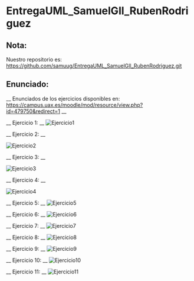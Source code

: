 # EntregaUML_SamuelGIl_RubenRodriguez

## Nota: 
Nuestro repositorio es: https://github.com/samuug/EntregaUML_SamuelGIl_RubenRodriguez.git

## Enunciado:
__ Enunciados de los ejercicios disponibles en: https://campus.uax.es/moodle/mod/resource/view.php?id=479750&redirect=1 __

__ Ejercicio 1: __
![Ejercicio1](http://www.plantuml.com/plantuml/png/NOwngeD044Nx_Oh5-ZKYhx5IZ5sI8dymSHUpChiJnfqY2VdtZ05HqWoSuPxBRUOCd2MYeUlaXsoxm8CWlOor7I5nNPpzo5Ge7m94dvdgqhpDch_eWJIgOXVdI6aCMLnTARHfk0c3vhSoO4WJ5Bk6Ji0nk1-__FlVhFOfk5Tw3FVPgx0b8d10_Exi9szFyD1tjP9FIilinYSd4Jy0)

__ Ejercicio 2: __

![Ejercicio2](http://www.plantuml.com/plantuml/png/ZP31IWD138RlynHXxxru50gLAWfY4Nhm76S2PibCIZ8BWlWmFeilvdOhij2HxJN_doyVsNX5gqCMe9uiScIz2bj1TtZ4IizahWNX8-mqlnh16hhZl0it1nBXfElkXKjojIxiC79cAdKSFd5AGbwrZDqzlHz7GqzZwpFyyky75Y7BsZho5pOldO0FKtj6l6KisA9DmQBp_a0baltdkqKJzHR-b5ncEl_gQdN-X6kuy_hz1H4TaqBK4YRxfHruuruXKPXhBjVFuBFrjis6IXgo_000)

__ Ejercicio 3: __

![Ejercicio3](http://www.plantuml.com/plantuml/png/dP51RXKn38RtEOML_PEOLcKnOb5H2fkfzDHAxDt4LAuoySX9ka6SWXDm1CxmBeRJykPDfR9Xbx6Tp_D_kImLjROv0JsI1Wuivyx9_IE52jFmtG5mBfLhiquU_Kqh910fGPBsfEHj872B64U_H-NI2mjo6VrdnHmOlVkn0h-m1CaHExOpaun-mhNSx-BXjrmfuSkwuUBT-Mwu6DxtLgMGEU1u-9b8xBkq-sFfxbkRiJuNPH6jDDvW94M818TV2UVUmbP5RI59Heq24U4hvy2TJUOXofNaGlhqT_ajFRI4kWqmdVtJ25mdsAj1jagkosA1y2J5VaivRf6tj2GEhvGSVHXrPVwlcRqbf8G6ApmlYTvKbEK1qydG9ogsNm97ERdfS-6Ldu-DiZn7cGROxTPd7FqT0ULWxQfe9myVt7Hc8yUmRqwuu_tje1a4VJb39E-SkwGSsvp-0000)

__ Ejercicio 4: __

![Ejercicio4](http://www.plantuml.com/plantuml/png/XL5TRY8n37xFAIoU5sa7xR9irKgeKyfJAIedC1cN1cLYb3XFj8VX21L7c8lLgK2e6bLz-_Bz-5FiQHACabiFjALedNNynpokjsG5QXHg8lexMc4GXnlUcmMtwqXm0uEp2Wt1MI-uvdR7ISZZmDJP2wjPlTtHEylcdkmBWWkb22o7935RnK5TrUz_Vq-6PnTwQZKQzUEuYNWnJ2xnlZgUV8qdskJG893W3djjewgw3Fl1End_Dmye51rwVSyZ1YTiPacSPoMUkEqEMig_ODuTvHFSOenSmDAN9AM25yJMTuTKDlLcpdVmrTxKBZVObBr_jsl5ERYJQOvU_wZi4bqgn2pji7jNGiVsxmhNhyEXzi0Lh0Wes4n18YeoPagXoQt_0000)

__ Ejercicio 5: __
![Ejercicio5](http://www.plantuml.com/plantuml/png/ZP31IWD138RlynHXxxru50gLAWfY4Nhm76S2PibCIZ8BWlWmFeilvdOhij2HxJN_doyVsNX5gqCMe9uiScIz2bj1TtZ4IizahWNX8-mqlnh16hhZl0it1nBXfElkXKjojIxiC79cAdKSFd5AGbwrZDqzlHz7GqzZwpFyyky75Y7BsZho5pOldO0FKtj6l6KisA9DmQBp_a0baltdkqKJzHR-b5ncEl_gQdN-X6kuy_hz1H4TaqBK4YRxfHruuruXKPXhBjVFuBFrjis6IXgo_000)

__ Ejercicio 6: __
![Ejercicio6](http://www.plantuml.com/plantuml/png/ZP31IWD138RlynHXxxru50gLAWfY4Nhm76S2PibCIZ8BWlWmFeilvdOhij2HxJN_doyVsNX5gqCMe9uiScIz2bj1TtZ4IizahWNX8-mqlnh16hhZl0it1nBXfElkXKjojIxiC79cAdKSFd5AGbwrZDqzlHz7GqzZwpFyyky75Y7BsZho5pOldO0FKtj6l6KisA9DmQBp_a0baltdkqKJzHR-b5ncEl_gQdN-X6kuy_hz1H4TaqBK4YRxfHruuruXKPXhBjVFuBFrjis6IXgo_000)

__ Ejercicio 7: __
![Ejercicio7](http://www.plantuml.com/plantuml/png/ZP31IWD138RlynHXxxru50gLAWfY4Nhm76S2PibCIZ8BWlWmFeilvdOhij2HxJN_doyVsNX5gqCMe9uiScIz2bj1TtZ4IizahWNX8-mqlnh16hhZl0it1nBXfElkXKjojIxiC79cAdKSFd5AGbwrZDqzlHz7GqzZwpFyyky75Y7BsZho5pOldO0FKtj6l6KisA9DmQBp_a0baltdkqKJzHR-b5ncEl_gQdN-X6kuy_hz1H4TaqBK4YRxfHruuruXKPXhBjVFuBFrjis6IXgo_000)

__ Ejercicio 8: __
![Ejercicio8](http://www.plantuml.com/plantuml/png/ZP31IWD138RlynHXxxru50gLAWfY4Nhm76S2PibCIZ8BWlWmFeilvdOhij2HxJN_doyVsNX5gqCMe9uiScIz2bj1TtZ4IizahWNX8-mqlnh16hhZl0it1nBXfElkXKjojIxiC79cAdKSFd5AGbwrZDqzlHz7GqzZwpFyyky75Y7BsZho5pOldO0FKtj6l6KisA9DmQBp_a0baltdkqKJzHR-b5ncEl_gQdN-X6kuy_hz1H4TaqBK4YRxfHruuruXKPXhBjVFuBFrjis6IXgo_000)

__ Ejercicio 9: __
![Ejercicio9](http://www.plantuml.com/plantuml/png/ZP31IWD138RlynHXxxru50gLAWfY4Nhm76S2PibCIZ8BWlWmFeilvdOhij2HxJN_doyVsNX5gqCMe9uiScIz2bj1TtZ4IizahWNX8-mqlnh16hhZl0it1nBXfElkXKjojIxiC79cAdKSFd5AGbwrZDqzlHz7GqzZwpFyyky75Y7BsZho5pOldO0FKtj6l6KisA9DmQBp_a0baltdkqKJzHR-b5ncEl_gQdN-X6kuy_hz1H4TaqBK4YRxfHruuruXKPXhBjVFuBFrjis6IXgo_000)

__ Ejercicio 10: __
![Ejercicio10](http://www.plantuml.com/plantuml/png/ZP31IWD138RlynHXxxru50gLAWfY4Nhm76S2PibCIZ8BWlWmFeilvdOhij2HxJN_doyVsNX5gqCMe9uiScIz2bj1TtZ4IizahWNX8-mqlnh16hhZl0it1nBXfElkXKjojIxiC79cAdKSFd5AGbwrZDqzlHz7GqzZwpFyyky75Y7BsZho5pOldO0FKtj6l6KisA9DmQBp_a0baltdkqKJzHR-b5ncEl_gQdN-X6kuy_hz1H4TaqBK4YRxfHruuruXKPXhBjVFuBFrjis6IXgo_000)

__ Ejercicio 11: __
![Ejercicio11](http://www.plantuml.com/plantuml/png/ZP31IWD138RlynHXxxru50gLAWfY4Nhm76S2PibCIZ8BWlWmFeilvdOhij2HxJN_doyVsNX5gqCMe9uiScIz2bj1TtZ4IizahWNX8-mqlnh16hhZl0it1nBXfElkXKjojIxiC79cAdKSFd5AGbwrZDqzlHz7GqzZwpFyyky75Y7BsZho5pOldO0FKtj6l6KisA9DmQBp_a0baltdkqKJzHR-b5ncEl_gQdN-X6kuy_hz1H4TaqBK4YRxfHruuruXKPXhBjVFuBFrjis6IXgo_000)
